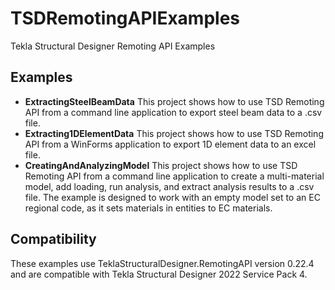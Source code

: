 # TSDRemotingAPIExamples
Tekla Structural Designer Remoting API Examples

## Examples

* **ExtractingSteelBeamData**
This project shows how to use TSD Remoting API from a command line application to export steel beam data to a .csv file.
* **Extracting1DElementData**
This project shows how to use TSD Remoting API from a WinForms application to export 1D element data to an excel file.
* **CreatingAndAnalyzingModel**
This project shows how to use TSD Remoting API from a command line application to create a multi-material model, add loading, run analysis, and extract analysis results to a .csv file.
The example is designed to work with an empty model set to an EC regional code, as it sets materials in entities to EC materials.

## Compatibility

These examples use TeklaStructuralDesigner.RemotingAPI version 0.22.4 and are compatible with Tekla Structural Designer 2022 Service Pack 4.